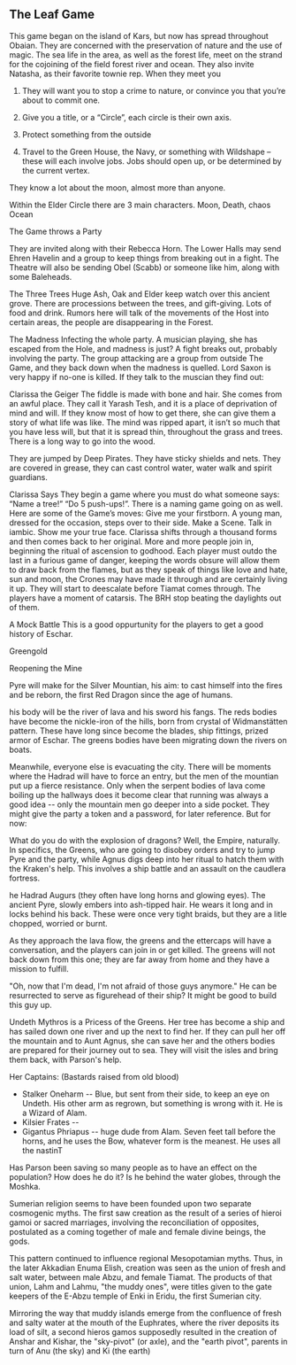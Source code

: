 ## The Leaf Game

This game began on the island of Kars, but now has spread throughout Obaian. They are concerned with the preservation of nature and the use of magic. The sea life in the area, as well as the forest life, meet on the strand for the cojoining of the field forest river and ocean. They also invite Natasha, as their favorite townie rep. When they meet you

1.  They will want you to stop a crime to nature, or convince you that you’re about to commit one.
    
2.  Give you a title, or a “Circle”, each circle is their own axis.
    
3.  Protect something from the outside
    
4.  Travel to the Green House, the Navy, or something with Wildshape – these will each involve jobs. Jobs should open up, or be determined by the current vertex.
    

They know a lot about the moon, almost more than anyone.

Within the Elder Circle there are 3 main characters. Moon, Death, chaos Ocean

The Game throws a Party

They are invited along with their Rebecca Horn. The Lower Halls may send Ehren Havelin and a group to keep things from breaking out in a fight. The Theatre will also be sending Obel (Scabb) or someone like him, along with some Baleheads.

The Three Trees
Huge Ash, Oak and Elder keep watch over this ancient grove. There are processions between the trees, and gift-giving. Lots of food and drink. Rumors here will talk of the movements of the Host into certain areas, the people are disappearing in the Forest.

The Madness
Infecting the whole party. A musician playing, she has escaped from the Hole, and madness is just? A fight breaks out, probably involving the party. The group attacking are a group from outside The Game, and they back down when the madness is quelled. Lord Saxon is very happy if no-one is killed. If they talk to the muscian they find out:

Clarissa the Geiger
The fiddle is made with bone and hair. She comes from an awful place. They call it Yarash Tesh, and it is a place of deprivation of mind and will. If they know most of how to get there, she can give them a story of what life was like. The mind was ripped apart, it isn’t so much that you have less will, but that it is spread thin, throughout the grass and trees. There is a long way to go into the wood.

They are jumped by Deep Pirates. They have sticky shields and nets. They are covered in grease, they can cast control water, water walk and spirit guardians.

Clarissa Says
They begin a game where you must do what someone says: “Name a tree!” “Do 5 push-ups!”. There is a naming game going on as well. Here are some of the Game’s moves:
Give me your firstborn. A young man, dressed for the occasion, steps over to their side.
Make a Scene. Talk in iambic.
Show me your true face. Clarissa shifts through a thousand forms and then comes back to her original.
More and more people join in, beginning the ritual of ascension to godhood. Each player must outdo the last in a furious game of danger, keeping the words obsure will allow them to draw back from the flames, but as they speak of things like love and hate, sun and moon, the Crones may have made it through and are certainly living it up. They will start to deescalate before Tiamat comes through. The players have a moment of catarsis. 
The BRH stop beating the daylights out of them.

A Mock Battle
This is a good oppurtunity for the players to get a good history of Eschar. 

Greengold

Reopening the Mine

Pyre will make for the Silver Mountian, his aim: to cast himself into the fires and be reborn, the first Red Dragon since the age of humans.

his body will be the river of lava and his sword his fangs. The reds bodies have become the nickle-iron of the hills, born from crystal of Widmanstätten pattern. These have long since become the blades, ship fittings, prized armor of Eschar. The greens bodies have been migrating down the rivers on boats. 

Meanwhile, everyone else is evacuating the city. There will be moments where the Hadrad will have to force an entry, but the men of the mountian put up a fierce resistance. Only when the serpent bodies of lava come boiling up the hallways does it become clear that running was always a good idea -- only the mountain men go deeper into a side pocket. They might give the party a token and a password, for later reference. But for now:

What do you do with the explosion of dragons? Well, the Empire, naturally. In specifics, the Greens, who are going to disobey orders and try to jump Pyre and the party, while Agnus digs deep into her ritual to hatch them with the Kraken's help. This involves a ship battle and an assault on the caudlera fortress. 

he Hadrad Augurs (they often have long horns and glowing eyes). The ancient Pyre, slowly embers into ash-tipped hair. He wears it long and in locks behind his back. These were once very tight braids, but they are a litle chopped, worried or burnt.

As they approach the lava flow, the greens and the ettercaps will have a conversation, and the players can join in or get killed. The greens will not back down from this one; they are far away from home and they have a mission to fulfill.

"Oh, now that I'm dead, I'm not afraid of those guys anymore." He can be resurrected to serve as figurehead of their ship? It might be good to build this guy up. 

Undeth Mythros is a Pricess of the Greens. Her tree has become a ship and has sailed down one river and up the next to find her. If they can pull her off the mountain and to Aunt Agnus, she can save her and the others bodies are prepared for their journey out to sea. They will visit the isles and bring them back, with Parson's help.

Her Captains: (Bastards raised from old blood)
 - Stalker Oneharm -- Blue, but sent from their side, to keep an eye on Undeth.  His other arm as regrown, but something is wrong with it. He is a Wizard of Alam.
 - Kilsier Frates --
 - Gigantus Phriapus -- huge dude from Alam. Seven feet tall before the horns, and he uses the Bow, whatever form is the meanest. He uses all the nastinT

Has Parson been saving so many people as to have an effect on the population? How does he do it? Is he behind the water globes, through the Moshka. 

Sumerian religion seems to have been founded upon two separate cosmogenic myths. The first saw creation as the result of a series of hieroi gamoi or sacred marriages, involving the reconciliation of opposites, postulated as a coming together of male and female divine beings, the gods.

This pattern continued to influence regional Mesopotamian myths. Thus, in the later Akkadian Enuma Elish, creation was seen as the union of fresh and salt water, between male Abzu, and female Tiamat. The products of that union, Lahm and Lahmu, "the muddy ones", were titles given to the gate keepers of the E-Abzu temple of Enki in Eridu, the first Sumerian city.

Mirroring the way that muddy islands emerge from the confluence of fresh and salty water at the mouth of the Euphrates, where the river deposits its load of silt, a second hieros gamos supposedly resulted in the creation of Anshar and Kishar, the "sky-pivot" (or axle), and the "earth pivot", parents in turn of Anu (the sky) and Ki (the earth)